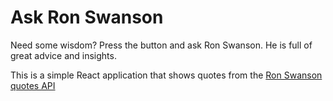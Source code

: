 # Ask Ron Swanson

Need some wisdom? Press the button and ask Ron Swanson. He is full of great advice and insights.

This is a simple React application that shows quotes from the [Ron Swanson quotes API](https://github.com/jamesseanwright/ron-swanson-quotes)